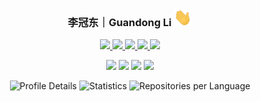   <h3 align="center">李冠东｜Guandong Li <img src="./resources/Hi.gif" width="29px"> </h3>
</p>


<p align="center">
    <a href="https://github.com/leeguandong">
        <img src="https://visitor-badge.laobi.icu/badge?page_id=https://github.com/leeguandong" align="bottom"/>
    </a>
    <a href="https://github.com/leeguandong">
        <img src="https://img.shields.io/badge/dynamic/json?url=https%3A%2F%2Fapi.swo.moe%2Fstats%2Fgithub%2Fleeguandong&query=count&color=181717&label=GitHub&labelColor=282c34&logo=github&suffix=+follows&cacheSeconds=3600" align="bottom"/>
    </a>
    <a href="https://liguandong.blog.csdn.net">
        <img src="https://img.shields.io/badge/CSDN-11306%20%E5%85%B3%E6%B3%A8-red" align="bottom"/>
    </a>
    <a href="https://scholar.google.com/citations?user=on_b6MMAAAAJ">
        <img src="https://img.shields.io/badge/Google%20Scholar%20Citations-352-yellow" align="bottom"/>
    </a>
    <a href="https://openart.ai/workflows/profile/leeguandong">
        <img src="https://img.shields.io/badge/OpenArt%20Downloads-14400-green" align="bottom"/>
    </a>
</p>


<p align="center">
  <a href="https://scholar.google.com/citations?user=on_b6MMAAAAJ"><img src="https://img.shields.io/badge/Google%20Scholar-4285F4.svg?style=for-the-badge&logo=Google-Scholar&logoColor=white" align="bottom"/></a>
  <a href="https://www.zhihu.com/people/li-xin-52-81"><img src="https://img.shields.io/badge/Zhihu-0084FF.svg?style=for-the-badge&logo=Zhihu&logoColor=white" align="bottom"/></a>
  <a href="https://liguandong.blog.csdn.net"><img src="https://img.shields.io/badge/Kaggle-20BEFF.svg?style=for-the-badge&logo=Kaggle&logoColor=white" align="bottom"/></a>
  <a href="https://leeguandong.github.io/"><img src="https://img.shields.io/badge/Website-FF5722.svg?style=for-the-badge&logo=About.me&logoColor=white" align="bottom"/></a>
</p>

<p align="center">  
  <img src="https://github-profile-summary-cards.vercel.app/api/cards/profile-details?username=leeguandong&theme=nord_bright" alt="Profile Details">
   <img src="https://github-profile-summary-cards.vercel.app/api/cards/stats?username=leeguandong&theme=nord_bright" alt="Statistics">
  <img src="https://github-profile-summary-cards.vercel.app/api/cards/repos-per-language?username=leeguandong&theme=nord_bright" alt="Repositories per Language">
  <img src="https://github-profile-summary-cards.vercel.app/api/cards/most-commit-language?username=leeguandong&theme=nord_bright" alt="Most Commits Language" style="display:none;"> 
</p>


